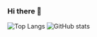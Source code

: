 ### Hi there 👋
![Top Langs](https://github-readme-stats.vercel.app/api/top-langs/?username=Joker-2003&langs_count=8)
![GitHub stats](https://github-readme-stats.vercel.app/api?username=Joker-2003&show_icons=true&theme=radical)
